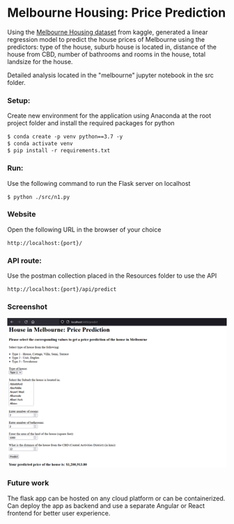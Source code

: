 # Melbourne Housing: Price Prediction

Using the [Melbourne Housing dataset](https://www.kaggle.com/datasets/dansbecker/melbourne-housing-snapshot) from kaggle, generated a linear regression model to predict the house prices of Melbourne using the predictors: type of the house, suburb house is located in, distance of the house from CBD, number of bathrooms and rooms in the house, total landsize for the house.

Detailed analysis located in the "melbourne" jupyter notebook in the src folder.

<!-- ### Tools Used:
1. [Github](https://github.com)
2. [VSCode](https://code.visualstudio.com)
3. [GitCLI](https://git-scm.com/downloads) -->

### Setup:
Create new environment for the application using Anaconda at the root project folder and install the required packages for python

```
$ conda create -p venv python==3.7 -y
$ conda activate venv
$ pip install -r requirements.txt
```

### Run:
Use the following command to run the Flask server on localhost

```
$ python ./src/n1.py
```

### Website
Open the following URL in the browser of your choice
```
http://localhost:{port}/
```

### API route:
Use the postman collection placed in the Resources folder to use the API
```
http://localhost:{port}/api/predict
```

### Screenshot
![Image](./Resources/melb.png)

### Future work
The flask app can be hosted on any cloud platform or can be containerized. Can deploy the app as backend and use a separate Angular or React frontend for better user experience.